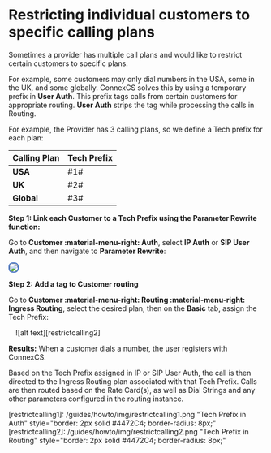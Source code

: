 # Restricting individual customers to specific calling plans

Sometimes a provider has multiple call plans and would like to restrict certain customers to specific plans.

For example, some customers may only dial numbers in the USA, some in the UK, and some globally. ConnexCS solves this by using a temporary prefix in **User Auth**. This prefix tags calls from certain customers for appropriate routing. **User Auth** strips the tag while processing the calls in Routing.

For example, the Provider has 3 calling plans, so we define a Tech prefix for each plan:

|Calling Plan|Tech Prefix|
|---|---|
|**USA**|\#1#|
|**UK**|\#2#|
|**Global**|\#3#|

**Step 1: Link each Customer to a Tech Prefix using the Parameter Rewrite function:**

Go to **Customer :material-menu-right: Auth**, select **IP Auth** or **SIP User Auth**, and then navigate to **Parameter Rewrite**:

<img src= "/customer/img/regex.png" style="border: 2px solid #4472C4; border-radius: 8px;">

**Step 2: Add a tag to Customer routing**

Go to **Customer :material-menu-right: Routing :material-menu-right: Ingress Routing**, select the desired plan, then on the **Basic** tab, assign the Tech Prefix:

&emsp;![alt text][restrictcalling2]

**Results:**
When a customer dials a number, the user registers with ConnexCS.

Based on the Tech Prefix assigned in IP or SIP User Auth, the call is then directed to the Ingress Routing plan associated with that Tech Prefix. Calls are then routed based on the Rate Card(s), as well as Dial Strings and any other parameters configured in the routing instance.

[restrictcalling1]: /guides/howto/img/restrictcalling1.png "Tech Prefix in Auth" style="border: 2px solid #4472C4; border-radius: 8px;"
[restrictcalling2]: /guides/howto/img/restrictcalling2.png "Tech Prefix in Routing" style="border: 2px solid #4472C4; border-radius: 8px;"
